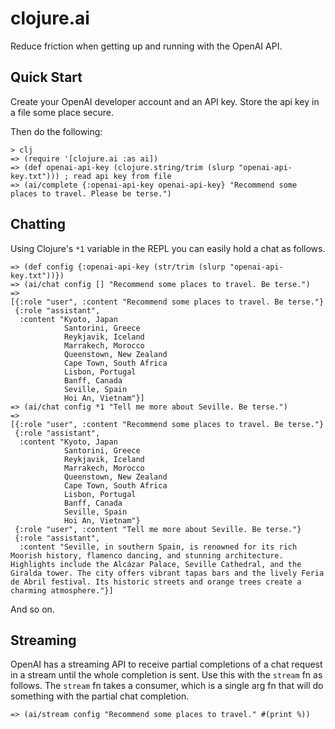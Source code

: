 # clojure.ai

Reduce friction when getting up and running with the OpenAI API.

## Quick Start

Create your OpenAI developer account and an API key. Store the api key in a file some place secure.

Then do the following:

```
> clj
=> (require '[clojure.ai :as ai])
=> (def openai-api-key (clojure.string/trim (slurp "openai-api-key.txt"))) ; read api key from file
=> (ai/complete {:openai-api-key openai-api-key} "Recommend some places to travel. Please be terse.")
```

## Chatting

Using Clojure's `*1` variable in the REPL you can easily hold a chat as follows.

```
=> (def config {:openai-api-key (str/trim (slurp "openai-api-key.txt"))})
=> (ai/chat config [] "Recommend some places to travel. Be terse.")
=>
[{:role "user", :content "Recommend some places to travel. Be terse."}
 {:role "assistant",
  :content "Kyoto, Japan  
            Santorini, Greece  
            Reykjavik, Iceland  
            Marrakech, Morocco  
            Queenstown, New Zealand  
            Cape Town, South Africa  
            Lisbon, Portugal  
            Banff, Canada  
            Seville, Spain  
            Hoi An, Vietnam"}]
=> (ai/chat config *1 "Tell me more about Seville. Be terse.")
=>
[{:role "user", :content "Recommend some places to travel. Be terse."}
 {:role "assistant",
  :content "Kyoto, Japan  
            Santorini, Greece  
            Reykjavik, Iceland  
            Marrakech, Morocco  
            Queenstown, New Zealand  
            Cape Town, South Africa  
            Lisbon, Portugal  
            Banff, Canada  
            Seville, Spain  
            Hoi An, Vietnam"}
 {:role "user", :content "Tell me more about Seville. Be terse."}
 {:role "assistant",
  :content "Seville, in southern Spain, is renowned for its rich Moorish history, flamenco dancing, and stunning architecture. Highlights include the Alcázar Palace, Seville Cathedral, and the Giralda tower. The city offers vibrant tapas bars and the lively Feria de Abril festival. Its historic streets and orange trees create a charming atmosphere."}]
```

And so on.

## Streaming

OpenAI has a streaming API to receive partial completions of a chat request in a stream until the whole completion is
sent. Use this with the `stream` fn as follows. The `stream` fn takes a consumer, which is a single arg fn that will
do something with the partial chat completion.

```
=> (ai/stream config "Recommend some places to travel." #(print %))
```